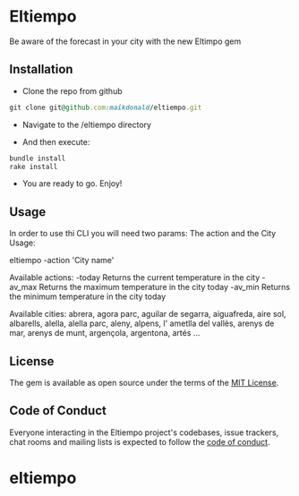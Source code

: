 # Eltiempo

Be aware of the forecast in your city with the new Eltimpo gem

## Installation

 - Clone the repo from github

  ```ruby
  git clone git@github.com:maikdonald/eltiempo.git
  ```

 - Navigate to the /eltiempo directory

 - And then execute:
  ```ruby
  bundle install
  rake install
  ```

 - You are ready to go. Enjoy!

## Usage

In order to use thi CLI you will need two params: The action and the City
Usage:

eltiempo -action 'City name'

Available actions:
  -today Returns the current temperature in the city
  -av_max Returns the maximum temperature in the city today
  -av_min Returns the minimum temperature in the city today

Available cities:
abrera, agora parc, aguilar de segarra, aiguafreda, aire sol, albarells, alella, alella parc, aleny, alpens, l' ametlla del vallès, arenys de mar, arenys de munt, argençola, argentona, artés ...

## License

The gem is available as open source under the terms of the [MIT License](https://opensource.org/licenses/MIT).

## Code of Conduct

Everyone interacting in the Eltiempo project's codebases, issue trackers, chat rooms and mailing lists is expected to follow the [code of conduct](https://github.com/[USERNAME]/eltiempo/blob/master/CODE_OF_CONDUCT.md).
# eltiempo
